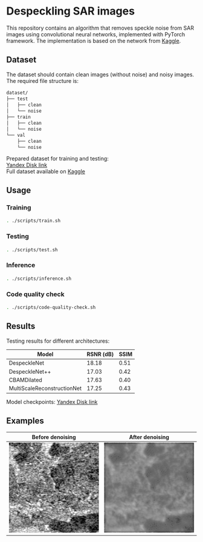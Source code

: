 # Despeckling SAR images

This repository contains an algorithm that removes speckle noise from SAR images using convolutional neural networks, implemented with PyTorch framework. The implementation is based on the network from [Kaggle](https://www.kaggle.com/code/javidtheimmortal/sar-image-despeckling-using-a-convolutional-neural/notebook).

## Dataset

The dataset should contain clean images (without noise) and noisy images. The required file structure is:

```
dataset/
├── test
│   ├── clean
│   └── noise
├── train
│   ├── clean
│   └── noise
└── val
    ├── clean
    └── noise
```

Prepared dataset for training and testing:  
[Yandex Disk link](https://disk.yandex.ru/d/SH8-sVZkq6z23w)  
Full dataset available on [Kaggle](https://www.kaggle.com/code/javidtheimmortal/sar-image-despeckling-using-a-convolutional-neural/data)

## Usage

### Training
```sh
. ./scripts/train.sh
```

### Testing
```sh
. ./scripts/test.sh
```

### Inference
```sh
. ./scripts/inference.sh
```

### Code quality check
```sh
. ./scripts/code-quality-check.sh
```

## Results

Testing results for different architectures:

| Model                        | RSNR (dB) | SSIM |
|------------------------------|-----------|------|
| DespeckleNet                 | 18.18     | 0.51 |
| DespeckleNet++               | 17.03     | 0.42 |
| CBAMDilated                  | 17.63     | 0.40 |
| MultiScaleReconstructionNet  | 17.25     | 0.43 |

Model checkpoints: [Yandex Disk link](https://disk.yandex.ru/d/uwuDbAnWvx1NcA)

## Examples

| Before denoising | After denoising |
|------------------|-----------------|
| ![Before](docs/ROIs1868_summer_s1_59_p5.png) | ![After](docs/ROIs1868_summer_s1_59_p5_denoised.png) |

